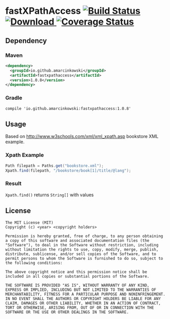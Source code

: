 # fastXPathAccess [![Build Status](https://travis-ci.org/amarcinkowski/fastxpathaccess.svg?branch=master)](https://travis-ci.org/amarcinkowski/fastxpathaccess) [ ![Download](https://api.bintray.com/packages/amarcinkowski/amarcinkowski-repo/fastxpathaccess/images/download.svg) ](https://bintray.com/amarcinkowski/amarcinkowski-repo/fastxpathaccess/_latestVersion) [![Coverage Status](https://coveralls.io/repos/github/amarcinkowski/fastxpathaccess/badge.svg)](https://coveralls.io/github/amarcinkowski/fastxpathaccess)

## Dependency
### Maven
```xml
<dependency>
  <groupId>io.github.amarcinkowski</groupId>
  <artifactId>fastxpathaccess</artifactId>
  <version>1.0.8</version>
</dependency>
```
### Gradle
```
compile 'io.github.amarcinkowski:fastxpathaccess:1.0.8'
```

## Usage
Based on http://www.w3schools.com/xml/xml_xpath.asp bookstore XML example.
### Xpath Example
```java
Path filepath = Paths.get("bookstore.xml");
Xpath.find(filepath, "/bookstore/book[1]/title/@lang");
```
### Result
```Xpath.find()``` returns ```String[]``` with values

## License
```
The MIT License (MIT)
Copyright (c) <year> <copyright holders>

Permission is hereby granted, free of charge, to any person obtaining a copy of this software and associated documentation files (the "Software"), to deal in the Software without restriction, including without limitation the rights to use, copy, modify, merge, publish, distribute, sublicense, and/or sell copies of the Software, and to permit persons to whom the Software is furnished to do so, subject to the following conditions:

The above copyright notice and this permission notice shall be included in all copies or substantial portions of the Software.

THE SOFTWARE IS PROVIDED "AS IS", WITHOUT WARRANTY OF ANY KIND, EXPRESS OR IMPLIED, INCLUDING BUT NOT LIMITED TO THE WARRANTIES OF MERCHANTABILITY, FITNESS FOR A PARTICULAR PURPOSE AND NONINFRINGEMENT. IN NO EVENT SHALL THE AUTHORS OR COPYRIGHT HOLDERS BE LIABLE FOR ANY CLAIM, DAMAGES OR OTHER LIABILITY, WHETHER IN AN ACTION OF CONTRACT, TORT OR OTHERWISE, ARISING FROM, OUT OF OR IN CONNECTION WITH THE SOFTWARE OR THE USE OR OTHER DEALINGS IN THE SOFTWARE.
```
